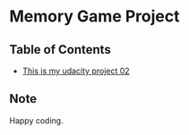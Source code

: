 # Memory Game Project

## Table of Contents

* [This is my udacity project 02](#Note)

## Note
Happy coding.
